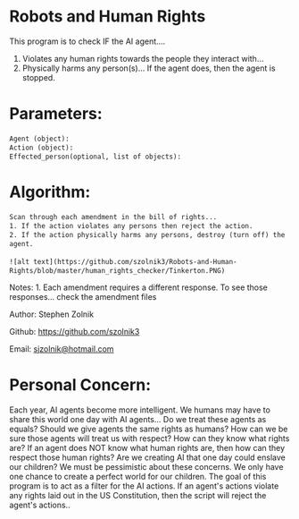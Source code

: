 # Robots and Human Rights
This program is to check IF the AI agent....
1. Violates any human rights towards the people they interact with...
2. Physically harms any person(s)...
If the agent does, then the agent is stopped.

# Parameters:
    Agent (object):
    Action (object):
    Effected_person(optional, list of objects):
    
# Algorithm:
    Scan through each amendment in the bill of rights...
    1. If the action violates any persons then reject the action.
    2. If the action physically harms any persons, destroy (turn off) the agent.
    
    ![alt text](https://github.com/szolnik3/Robots-and-Human-Rights/blob/master/human_rights_checker/Tinkerton.PNG)
    
Notes:
    1. Each amendment requires a different response. To see those responses... check the amendment files
    
Author: Stephen Zolnik

Github: https://github.com/szolnik3

Email: sjzolnik@hotmail.com

# Personal Concern: 
Each year, AI agents become more intelligent. We humans may have to share this world one day
with AI agents... Do we treat these agents as equals? Should we give agents the same rights as humans? How can we be
sure those agents will treat us with respect? How can they know what rights are? If an agent does NOT know what
human rights are, then how can they respect those human rights? Are we creating AI that one day could enslave our
children? We must be pessimistic about these concerns. We only have one chance to create a perfect world for our
children. The goal of this program is to act as a filter for the AI actions. If an agent's actions violate any rights
laid out in the US Constitution, then the script will reject the agent's actions..

